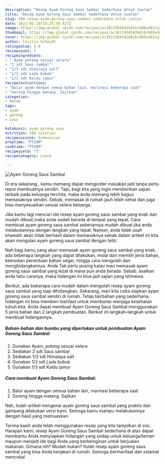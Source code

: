 ```yaml
---
description: "Resep Ayam Goreng Saus Sambal Sederhana Untuk Jualan"
title: "Resep Ayam Goreng Saus Sambal Sederhana Untuk Jualan"
slug: 480-resep-ayam-goreng-saus-sambal-sederhana-untuk-jualan
date: 2021-05-18T19:25:50.427Z
image: https://img-global.cpcdn.com/recipes/ac3813304542b816/680x482cq70/ayam-goreng-saus-sambal-foto-resep-utama.jpg
thumbnail: https://img-global.cpcdn.com/recipes/ac3813304542b816/680x482cq70/ayam-goreng-saus-sambal-foto-resep-utama.jpg
cover: https://img-global.cpcdn.com/recipes/ac3813304542b816/680x482cq70/ayam-goreng-saus-sambal-foto-resep-utama.jpg
author: Cecilia Schmidt
ratingvalue: 3.8
reviewcount: 7
recipeingredient:
- " Ayam potong sesuai selera"
- "2 sdt Saus sambal"
- "1/3 sdt Himalaya salt"
- "1/3 sdt Lada bubuk"
- "1/3 sdt Kaldu jamur"
recipeinstructions:
- "Balur ayam dengan semua bahan lain, marinasi beberapa saat"
- "Goreng hingga matang. Sajikan"
categories:
- Resep
tags:
- ayam
- goreng
- saus

katakunci: ayam goreng saus 
nutrition: 160 calories
recipecuisine: Indonesian
preptime: "PT24M"
cooktime: "PT48M"
recipeyield: "3"
recipecategory: Lunch

---
```



![Ayam Goreng Saus Sambal](https://img-global.cpcdn.com/recipes/ac3813304542b816/680x482cq70/ayam-goreng-saus-sambal-foto-resep-utama.jpg)

Di era  sekarang , kamu memang dapat mengorder masakan jadi tanpa perlu repot membuatnya sendiri. Tapi, bagi kita yang ingin memberikan sajian terbaik pada keluarga tercinta, maka anda memang lebih bagus memasaknya sendiri. Sebab, memasak di rumah jauh lebih sehat dan juga bisa menyesuaikan sesuai selera keluarga.

Jika kamu lagi mencari ide resep ayam goreng saus sambal yang enak dan mudah dibuat,maka anda sudah berada di tempat yang tepat. Cara membuat ayam goreng saus sambal  sebenarnya mudah dibuat jika anda melakukannya dengan langkah yang tepat. Namun, anda tidak usah khawatir akan tidak berhasil dalam memasaknya 
sebab dalam artikel ini kita akan mengulas ayam goreng saus sambal dengan teliti.  



Nah bagi kamu yang akan memasak ayam goreng saus sambal yang enak, ada beberapa langkah yang dapat dilakukan, mulai dari memilih jenis bahan, kemudian penentuan bahan segar, hingga cara mengolah dan menghidangkannya. Anda Tak perlu pusing kalau mau memasak ayam goreng saus sambal yang lezat di mana pun anda berada. Sebab, asalkan anda  tahu caranya, maka hidangan ini bisa jadi sajian yang istimewa.

Berikut, ada beberapa cara mudah dalam mengolah resep ayam goreng saus sambal yang siap dihidangkan. Sekarang, mari kita coba siapkan ayam goreng saus sambal sendiri di rumah. Tetap berbahan yang sederhana, hidangan ini bisa memberi manfaat untuk membantu menjaga kesehatan tubuh kita. Anda dapat membuat Ayam Goreng Saus Sambal menggunakan 5 jenis bahan dan 2 langkah pembuatan. Berikut ini langkah-langkah untuk membuat hidangannya.

<!--inarticleads1-->

##### Bahan-bahan dan bumbu yang diperlukan untuk pembuatan Ayam Goreng Saus Sambal:

1. Gunakan  Ayam, potong sesuai selera
1. Sediakan 2 sdt Saus sambal
1. Sediakan 1/3 sdt Himalaya salt
1. Gunakan 1/3 sdt Lada bubuk
1. Gunakan 1/3 sdt Kaldu jamur




<!--inarticleads2-->

##### Cara membuat Ayam Goreng Saus Sambal:

1. Balur ayam dengan semua bahan lain, marinasi beberapa saat
1. Goreng hingga matang. Sajikan




Nah, itulah artikel mengenai  ayam goreng saus sambal  yang praktis dan gampang dilakukan versi kami. Semoga kamu mampu melakukannya dengan hasil yang memuaskan. 

Terima kasih anda telah menggunakan resep yang kita tampilkan di sini. Harapan kami, resep  Ayam Goreng Saus Sambal sederhana di atas dapat membantu Anda menyiapkan hidangan yang sedap untuk keluarga/teman maupun menjadi ide bagi Anda yang berkeinginan untuk berjualan makanan. Gimana nih? Mudah bukan? Itulah resep ayam goreng saus sambal yang bisa Anda kerjakan di rumah. Semoga bermanfaat dan selamat mencoba!

